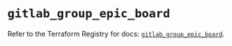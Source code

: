 # `gitlab_group_epic_board`

Refer to the Terraform Registry for docs: [`gitlab_group_epic_board`](https://registry.terraform.io/providers/gitlabhq/gitlab/17.7.1/docs/resources/group_epic_board).
